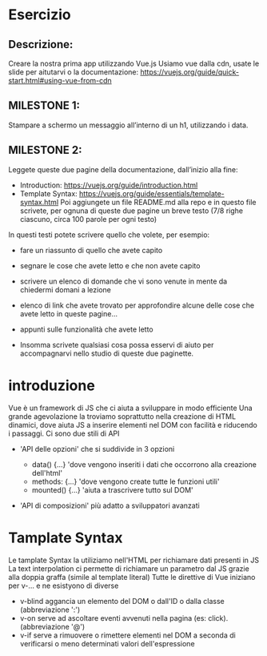 # Esercizio

## Descrizione:
Creare la nostra prima app utilizzando Vue.js
Usiamo vue dalla cdn, usate le slide per aitutarvi o la documentazione: https://vuejs.org/guide/quick-start.html#using-vue-from-cdn

## MILESTONE 1:
Stampare a schermo un messaggio all’interno di un h1, utilizzando i data.

## MILESTONE 2:
Leggete queste due pagine della documentazione, dall’inizio alla fine:
- Introduction: https://vuejs.org/guide/introduction.html
- Template Syntax: https://vuejs.org/guide/essentials/template-syntax.html
Poi aggiungete un file README.md alla repo e in questo file scrivete, per ognuna di queste due pagine un breve testo (7/8 righe ciascuno, circa 100 parole per ogni testo)

In questi testi potete scrivere quello che volete, per esempio:
- fare un riassunto di quello che avete capito
- segnare le cose che avete letto e che non avete capito
- scrivere un elenco di domande che vi sono venute in mente da chiedermi domani a lezione
- elenco di link che avete trovato per approfondire alcune delle cose che avete letto in queste pagine…
- appunti sulle funzionalità che avete letto

- Insomma scrivete qualsiasi cosa possa esservi di aiuto per accompagnarvi nello studio di queste due paginette.






# introduzione

Vue è un framework di JS che ci aiuta a sviluppare in modo efficiente
Una grande agevolazione la troviamo soprattutto nella creazione di HTML dinamici, dove aiuta JS a inserire elementi nel DOM con facilità e riducendo i passaggi.
Ci sono due stili di API
- 'API delle opzioni' che si suddivide in 3 opzioni
    - data() {...} 'dove vengono inseriti i dati che occorrono alla creazione dell'html'
    - methods: {...} 'dove vengono create tutte le funzioni utili'
    - mounted() {...} 'aiuta a trascrivere tutto sul DOM'

- 'API di composizioni' più adatto a sviluppatori avanzati


# Tamplate Syntax

Le tamplate Syntax la utiliziamo nell'HTML per richiamare dati presenti in JS
La text interpolation ci permette di richiamare un parametro dal JS grazie alla doppia graffa (simile al template literal)
Tutte le direttive di Vue iniziano per v-... e ne esistyono di diverse
- v-blind aggancia un elemento del DOM o dall'ID o dalla classe (abbreviazione ':')
- v-on serve ad ascoltare eventi avvenuti nella pagina (es: click). (abbreviazione '@')
- v-if serve a rimuovere o rimettere elementi nel DOM a seconda di verificarsi o meno determinati valori dell'espressione






































